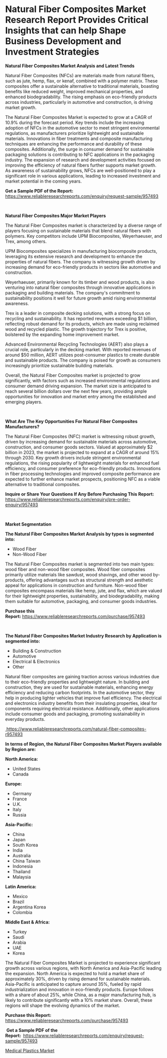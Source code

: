 <p><h1>Natural Fiber Composites Market Research Report Provides Critical Insights that can help Shape Business Development and Investment Strategies</h1></p><p><strong>Natural Fiber Composites Market Analysis and Latest Trends</strong></p>
<p><p>Natural Fiber Composites (NFCs) are materials made from natural fibers, such as jute, hemp, flax, or kenaf, combined with a polymer matrix. These composites offer a sustainable alternative to traditional materials, boasting benefits like reduced weight, improved mechanical properties, and enhanced biodegradability. The rising emphasis on eco-friendly products across industries, particularly in automotive and construction, is driving market growth.</p><p>The Natural Fiber Composites Market is expected to grow at a CAGR of 10.9% during the forecast period. Key trends include the increasing adoption of NFCs in the automotive sector to meet stringent environmental regulations, as manufacturers prioritize lightweight and sustainable materials. Innovations in fiber treatments and composite manufacturing techniques are enhancing the performance and durability of these composites. Additionally, the surge in consumer demand for sustainable packaging solutions is contributing to NFC applications in the packaging industry. The expansion of research and development activities focused on improving the efficiency of natural fibers further supports market growth. As awareness of sustainability grows, NFCs are well-positioned to play a significant role in various applications, leading to increased investment and market potential in the coming years.</p></p>
<p><strong>Get a Sample PDF of the Report:&nbsp;</strong> <a href="https://www.reliableresearchreports.com/enquiry/request-sample/957493?utm_campaign=3349&utm_medium=2&utm_source=Github&utm_content=ia&utm_term=02042025&utm_id=natural-fiber-composites">https://www.reliableresearchreports.com/enquiry/request-sample/957493</a></p>
<p>&nbsp;</p>
<p><strong>Natural Fiber Composites Major Market Players</strong></p>
<p><p>The Natural Fiber Composites market is characterized by a diverse range of players focusing on sustainable materials that blend natural fibers with polymers. Key competitors include UPM Biocomposites, Weyerhaeuser, and Trex, among others.</p><p>UPM Biocomposites specializes in manufacturing biocomposite products, leveraging its extensive research and development to enhance the properties of natural fibers. The company is witnessing growth driven by increasing demand for eco-friendly products in sectors like automotive and construction.</p><p>Weyerhaeuser, primarily known for its timber and wood products, is also venturing into natural fiber composites through innovative applications in packaging and building materials. The company's commitment to sustainability positions it well for future growth amid rising environmental awareness.</p><p>Trex is a leader in composite decking solutions, with a strong focus on recycling and sustainability. It has reported revenues exceeding $1 billion, reflecting robust demand for its products, which are made using reclaimed wood and recycled plastic. The growth trajectory for Trex is positive, bolstered by the expanding home improvement market.</p><p>Advanced Environmental Recycling Technologies (AERT) also plays a crucial role, particularly in the decking market. With reported revenues of around $50 million, AERT utilizes post-consumer plastics to create durable and sustainable products. The company is poised for growth as consumers increasingly prioritize sustainable building materials.</p><p>Overall, the Natural Fiber Composites market is projected to grow significantly, with factors such as increased environmental regulations and consumer demand driving expansion. The market size is anticipated to reach several billion dollars over the next few years, providing ample opportunities for innovation and market entry among the established and emerging players.</p></p>
<p>&nbsp;</p>
<p><strong>What Are The Key Opportunities For Natural Fiber Composites Manufacturers?</strong></p>
<p><p>The Natural Fiber Composites (NFC) market is witnessing robust growth, driven by increasing demand for sustainable materials across automotive, construction, and consumer goods sectors. Valued at approximately $2 billion in 2023, the market is projected to expand at a CAGR of around 15% through 2030. Key growth drivers include stringent environmental regulations, the rising popularity of lightweight materials for enhanced fuel efficiency, and consumer preference for eco-friendly products. Innovations in fiber processing technologies and improved composite performance are expected to further enhance market prospects, positioning NFC as a viable alternative to traditional composites.</p></p>
<p><strong>Inquire or Share Your Questions If Any Before Purchasing This Report:</strong> <a href="https://www.reliableresearchreports.com/enquiry/pre-order-enquiry/957493?utm_campaign=3349&utm_medium=2&utm_source=Github&utm_content=ia&utm_term=02042025&utm_id=natural-fiber-composites">https://www.reliableresearchreports.com/enquiry/pre-order-enquiry/957493</a></p>
<p>&nbsp;</p>
<p><strong>Market Segmentation</strong></p>
<p><strong>The Natural Fiber Composites Market Analysis by types is segmented into:</strong></p>
<p><ul><li>Wood Fiber</li><li>Non-Wood Fiber</li></ul></p>
<p><p>The Natural Fiber Composites market is segmented into two main types: wood fiber and non-wood fiber composites. Wood fiber composites primarily utilize materials like sawdust, wood shavings, and other wood by-products, offering advantages such as structural strength and aesthetic appeal for applications in construction and furniture. Non-wood fiber composites encompass materials like hemp, jute, and flax, which are valued for their lightweight properties, sustainability, and biodegradability, making them suitable for automotive, packaging, and consumer goods industries.</p></p>
<p><strong>Purchase this Report:&nbsp;</strong><a href="https://www.reliableresearchreports.com/purchase/957493?utm_campaign=3349&utm_medium=2&utm_source=Github&utm_content=ia&utm_term=02042025&utm_id=natural-fiber-composites">https://www.reliableresearchreports.com/purchase/957493</a></p>
<p>&nbsp;</p>
<p><strong>The Natural Fiber Composites Market Industry Research by Application is segmented into:</strong></p>
<p><ul><li>Building & Construction</li><li>Automotive</li><li>Electrical & Electronics</li><li>Other</li></ul></p>
<p><p>Natural fiber composites are gaining traction across various industries due to their eco-friendly properties and lightweight nature. In building and construction, they are used for sustainable materials, enhancing energy efficiency and reducing carbon footprints. In the automotive sector, they help in producing lighter vehicles that improve fuel efficiency. The electrical and electronics industry benefits from their insulating properties, ideal for components requiring electrical resistance. Additionally, other applications include consumer goods and packaging, promoting sustainability in everyday products.</p></p>
<p><a href="https://www.reliableresearchreports.com/natural-fiber-composites-r957493?utm_campaign=3349&utm_medium=2&utm_source=Github&utm_content=ia&utm_term=02042025&utm_id=natural-fiber-composites">&nbsp;https://www.reliableresearchreports.com/natural-fiber-composites-r957493</a></p>
<p><strong>In terms of Region, the Natural Fiber Composites Market Players available by Region are:</strong></p>
<p>
    <p> <strong> North America: </strong>
        <ul>
            <li>United States</li>
            <li>Canada</li>
        </ul>
        </p> 
    <p> <strong> Europe: </strong>
        <ul>
            <li>Germany</li>
            <li>France</li>
            <li>U.K.</li>
            <li>Italy</li>
            <li>Russia</li>
        </ul>
        </p> 
    <p> <strong> Asia-Pacific: </strong>
        <ul>
            <li>China</li>
            <li>Japan</li>
            <li>South Korea</li>
            <li>India</li>
            <li>Australia</li>
            <li>China Taiwan</li>
            <li>Indonesia</li>
            <li>Thailand</li>
            <li>Malaysia</li>
        </ul>
        </p> 
    <p> <strong> Latin America: </strong>
        <ul>
            <li>Mexico</li>
            <li>Brazil</li>
            <li>Argentina Korea</li>
            <li>Colombia</li>
        </ul>
        </p> 
    <p> <strong> Middle East & Africa: </strong>
        <ul>
            <li>Turkey</li>
            <li>Saudi</li>
            <li>Arabia</li>
            <li>UAE</li>
            <li>Korea</li>
        </ul>
    </p>
    </p>
<p><p>The Natural Fiber Composites Market is projected to experience significant growth across various regions, with North America and Asia-Pacific leading the expansion. North America is expected to hold a market share of approximately 30%, driven by rising demand for sustainable materials. Asia-Pacific is anticipated to capture around 35%, fueled by rapid industrialization and innovation in eco-friendly products. Europe follows with a share of about 25%, while China, as a major manufacturing hub, is likely to contribute significantly with a 10% market share. Overall, these regions will shape the evolving dynamics of the market.</p></p>
<p><strong>Purchase this Report: </strong><a href="https://www.reliableresearchreports.com/purchase/957493?utm_campaign=3349&utm_medium=2&utm_source=Github&utm_content=ia&utm_term=02042025&utm_id=natural-fiber-composites">https://www.reliableresearchreports.com/purchase/957493</a></p>
<p>&nbsp;<strong>Get a Sample PDF of the Report:&nbsp;&nbsp;</strong><a href="https://www.reliableresearchreports.com/enquiry/request-sample/957493?utm_campaign=3349&utm_medium=2&utm_source=Github&utm_content=ia&utm_term=02042025&utm_id=natural-fiber-composites">https://www.reliableresearchreports.com/enquiry/request-sample/957493</a></p>
<p><strong></strong></p>
<p><p><a href="https://github.com/osamhcombre/Market-Research-Report-List-1/blob/main/medical-plastics-market.md?utm_campaign=3349&utm_medium=2&utm_source=Github&utm_content=ia&utm_term=02042025&utm_id=natural-fiber-composites">Medical Plastics Market</a></p></p>